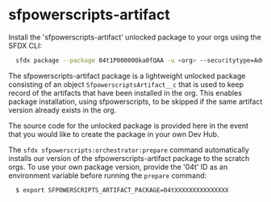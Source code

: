 # sfpowerscripts-artifact

Install the 'sfpowerscripts-artifact' unlocked package to your orgs using the SFDX CLI:

```bash
  sfdx package --package 04t1P000000ka0fQAA -u <org> --securitytype=AdminsOnly --wait=120
```

The sfpowerscripts-artifact package is a lightweight unlocked package consisting of an object `SfpowerscriptsArtifact__c` that is used to keep record of the artifacts that have been installed in the org. This enables package installation, using sfpowerscripts, to be skipped if the same artifact version already exists in the org.

The source code for the unlocked package is provided here in the event that you would like to create the package in your own Dev Hub.

The `sfdx sfpowerscripts:orchestrator:prepare` command automatically installs our version of the sfpowerscripts-artifact package to the scratch orgs. To use your own package version, provide the
'04t' ID as an environment variable before running the `prepare` command:

```bash
  $ export SFPOWERSCRIPTS_ARTIFACT_PACKAGE=04tXXXXXXXXXXXXXXX
```
